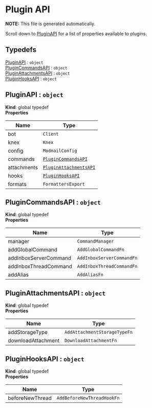# Plugin API
**NOTE:** This file is generated automatically.

Scroll down to [PluginAPI](#PluginAPI) for a list of properties available to plugins.

## Typedefs

<dl>
<dt><a href="#PluginAPI">PluginAPI</a> : <code>object</code></dt>
<dd></dd>
<dt><a href="#PluginCommandsAPI">PluginCommandsAPI</a> : <code>object</code></dt>
<dd></dd>
<dt><a href="#PluginAttachmentsAPI">PluginAttachmentsAPI</a> : <code>object</code></dt>
<dd></dd>
<dt><a href="#PluginHooksAPI">PluginHooksAPI</a> : <code>object</code></dt>
<dd></dd>
</dl>

<a name="PluginAPI"></a>

## PluginAPI : <code>object</code>
**Kind**: global typedef  
**Properties**

| Name | Type |
| --- | --- |
| bot | <code>Client</code> | 
| knex | <code>Knex</code> | 
| config | <code>ModmailConfig</code> | 
| commands | [<code>PluginCommandsAPI</code>](#PluginCommandsAPI) | 
| attachments | [<code>PluginAttachmentsAPI</code>](#PluginAttachmentsAPI) | 
| hooks | [<code>PluginHooksAPI</code>](#PluginHooksAPI) | 
| formats | <code>FormattersExport</code> | 

<a name="PluginCommandsAPI"></a>

## PluginCommandsAPI : <code>object</code>
**Kind**: global typedef  
**Properties**

| Name | Type |
| --- | --- |
| manager | <code>CommandManager</code> | 
| addGlobalCommand | <code>AddGlobalCommandFn</code> | 
| addInboxServerCommand | <code>AddInboxServerCommandFn</code> | 
| addInboxThreadCommand | <code>AddInboxThreadCommandFn</code> | 
| addAlias | <code>AddAliasFn</code> | 

<a name="PluginAttachmentsAPI"></a>

## PluginAttachmentsAPI : <code>object</code>
**Kind**: global typedef  
**Properties**

| Name | Type |
| --- | --- |
| addStorageType | <code>AddAttachmentStorageTypeFn</code> | 
| downloadAttachment | <code>DownloadAttachmentFn</code> | 

<a name="PluginHooksAPI"></a>

## PluginHooksAPI : <code>object</code>
**Kind**: global typedef  
**Properties**

| Name | Type |
| --- | --- |
| beforeNewThread | <code>AddBeforeNewThreadHookFn</code> | 

